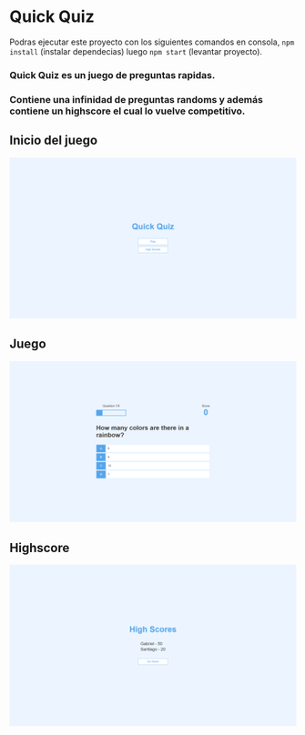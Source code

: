 # Quick Quiz

Podras ejecutar este proyecto con los siguientes comandos en consola, `npm install` (instalar dependecias) luego `npm start` (levantar proyecto). 

### Quick Quiz es un juego de preguntas rapidas.

### Contiene una infinidad de preguntas randoms y además contiene un highscore el cual lo vuelve competitivo.

## Inicio del juego

<img src="./Inicio.png" alt="Imágen del juego"/>

## Juego 

<img src="./Juego.png" alt="Imágen del juego"/>

## Highscore 

<img src="./Highscore.png" alt="Imágen del juego"/>
